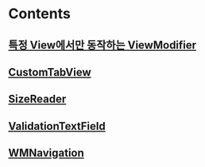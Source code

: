 # Contents

## [특정 View에서만 동작하는 ViewModifier](./Episode/TargetedModifier1.md)
## [CustomTabView](./Episode/CustomTabView.md)
## [SizeReader](./Episode/SizeReader.md)
## [ValidationTextField](./Episode/ValidationTextField.md)

## [WMNavigation](./Episode/WMNavigation.md)



